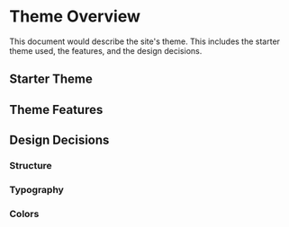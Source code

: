 # Theme Overview

This document would describe the site's theme. This includes the starter theme used, the features, and the design decisions.

## Starter Theme



## Theme Features



## Design Decisions



### Structure



### Typography



### Colors
